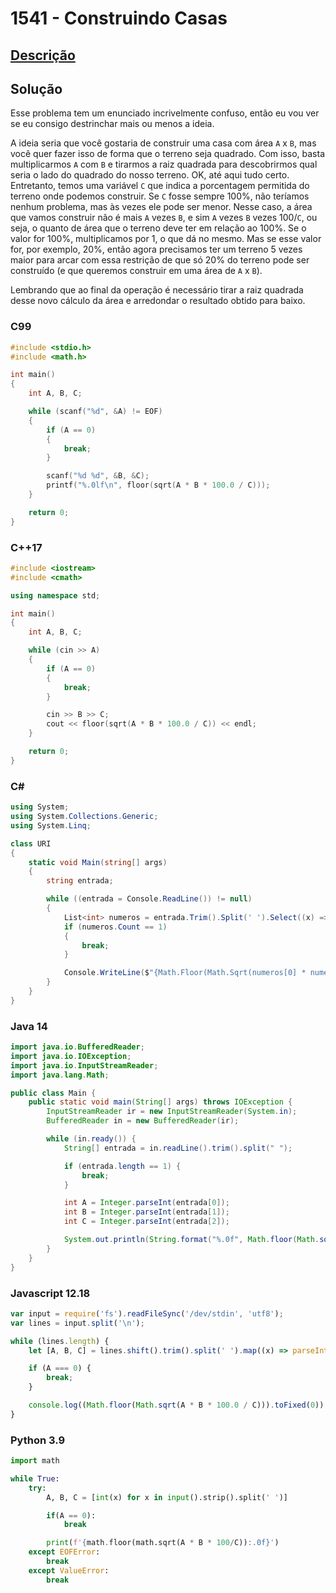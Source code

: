 # 1541 - Construindo Casas

## [Descrição](https://www.beecrowd.com.br/judge/pt/problems/view/1541)

## Solução

Esse problema tem um enunciado incrivelmente confuso, então eu vou ver se eu consigo destrinchar mais ou menos a ideia.

A ideia seria que você gostaria de construir uma casa com área `A` x `B`, mas você quer fazer isso de forma que o terreno seja quadrado. Com isso, basta multiplicarmos `A` com `B` e tirarmos a raiz quadrada para descobrirmos qual seria o lado do quadrado do nosso terreno. OK, até aqui tudo certo. Entretanto, temos uma variável `C` que indica a porcentagem permitida do terreno onde podemos construir. Se `C` fosse sempre 100%, não teríamos nenhum problema, mas às vezes ele pode ser menor. Nesse caso, a área que vamos construir não é mais `A` vezes `B`, e sim `A` vezes `B` vezes 100/`C`, ou seja, o quanto de área que o terreno deve ter em relação ao 100%. Se o valor for 100%, multiplicamos por 1, o que dá no mesmo. Mas se esse valor for, por exemplo, 20%, então agora precisamos ter um terreno 5 vezes maior para arcar com essa restrição de que só 20% do terreno pode ser construído (e que queremos construir em uma área de `A` x `B`).

Lembrando que ao final da operação é necessário tirar a raiz quadrada desse novo cálculo da área e arredondar o resultado obtido para baixo.

### C99

```c
#include <stdio.h>
#include <math.h>

int main()
{
    int A, B, C;

    while (scanf("%d", &A) != EOF)
    {
        if (A == 0)
        {
            break;
        }

        scanf("%d %d", &B, &C);
        printf("%.0lf\n", floor(sqrt(A * B * 100.0 / C)));
    }

    return 0;
}
```

### C++17

```cpp
#include <iostream>
#include <cmath>

using namespace std;

int main()
{
    int A, B, C;

    while (cin >> A)
    {
        if (A == 0)
        {
            break;
        }

        cin >> B >> C;
        cout << floor(sqrt(A * B * 100.0 / C)) << endl;
    }

    return 0;
}
```

### C#

```cs
using System;
using System.Collections.Generic;
using System.Linq;

class URI
{
    static void Main(string[] args)
    {
        string entrada;

        while ((entrada = Console.ReadLine()) != null)
        {
            List<int> numeros = entrada.Trim().Split(' ').Select((x) => int.Parse(x)).ToList();
            if (numeros.Count == 1)
            {
                break;
            }

            Console.WriteLine($"{Math.Floor(Math.Sqrt(numeros[0] * numeros[1] * 100.0 / numeros[2])):0}");
        }
    }
}
```

### Java 14

```java
import java.io.BufferedReader;
import java.io.IOException;
import java.io.InputStreamReader;
import java.lang.Math;

public class Main {
    public static void main(String[] args) throws IOException {
        InputStreamReader ir = new InputStreamReader(System.in);
        BufferedReader in = new BufferedReader(ir);

        while (in.ready()) {
            String[] entrada = in.readLine().trim().split(" ");

            if (entrada.length == 1) {
                break;
            }

            int A = Integer.parseInt(entrada[0]);
            int B = Integer.parseInt(entrada[1]);
            int C = Integer.parseInt(entrada[2]);

            System.out.println(String.format("%.0f", Math.floor(Math.sqrt(A * B * 100.0 / C))));
        }
    }
}
```

### Javascript 12.18

```js
var input = require('fs').readFileSync('/dev/stdin', 'utf8');
var lines = input.split('\n');

while (lines.length) {
    let [A, B, C] = lines.shift().trim().split(' ').map((x) => parseInt(x));

    if (A === 0) {
        break;
    }

    console.log((Math.floor(Math.sqrt(A * B * 100.0 / C))).toFixed(0));
}
```

### Python 3.9

```py
import math

while True:
    try:
        A, B, C = [int(x) for x in input().strip().split(' ')]

        if(A == 0):
            break

        print(f'{math.floor(math.sqrt(A * B * 100/C)):.0f}')
    except EOFError:
        break
    except ValueError:
        break
```